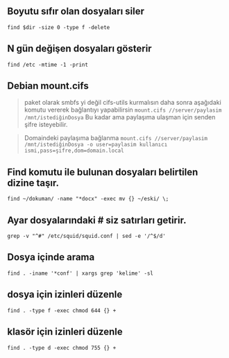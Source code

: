## Boyutu sıfır olan dosyaları siler
```find $dir -size 0 -type f -delete```

## N gün değişen dosyaları gösterir
```find /etc -mtime -1 -print```

## Debian mount.cifs
> paket olarak smbfs yi değil cifs-utils kurmalısın daha sonra
> aşağıdaki komutu vererek bağlantıyı yapabilirsin
```mount.cifs //server/paylasim /mnt/istediğinDosya```
> Bu kadar ama paylaşıma ulaşman için senden şifre isteyebilir.

> Domaindeki paylaşıma bağlanma
```mount.cifs //server/paylasim /mnt/istediğinDosya -o user=paylasim kullanıcı ismi,pass=şifre,dom=domain.local```

## Find komutu ile bulunan dosyaları belirtilen dizine taşır.
```find ~/dokuman/ -name "*docx" -exec mv {} ~/eski/ \;```

## Ayar dosyalarındaki # siz satırları getirir.
```grep -v "^#" /etc/squid/squid.conf | sed -e '/^$/d'```

## Dosya içinde arama
```find . -iname '*conf' | xargs grep 'kelime' -sl```

## dosya için izinleri düzenle
```find . -type f -exec chmod 644 {} +```

## klasör için izinleri düzenle
```find . -type d -exec chmod 755 {} +```
